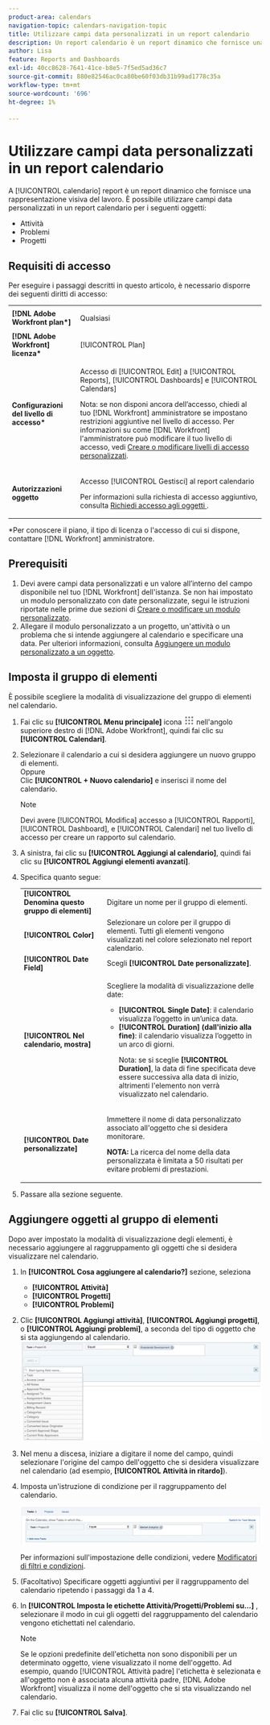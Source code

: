 ```yaml
---
product-area: calendars
navigation-topic: calendars-navigation-topic
title: Utilizzare campi data personalizzati in un report calendario
description: Un report calendario è un report dinamico che fornisce una rappresentazione visiva del lavoro. È possibile utilizzare campi data personalizzati in un report calendario per attività, problemi e progetti.
author: Lisa
feature: Reports and Dashboards
exl-id: 40cc8628-7641-41ce-b8e5-7f5ed5ad36c7
source-git-commit: 880e82546ac0ca80be60f03db31b99ad1778c35a
workflow-type: tm+mt
source-wordcount: '696'
ht-degree: 1%

---
```


# Utilizzare campi data personalizzati in un report calendario

A [!UICONTROL calendario] report è un report dinamico che fornisce una rappresentazione visiva del lavoro. È possibile utilizzare campi data personalizzati in un report calendario per i seguenti oggetti:

* Attività
* Problemi
* Progetti

## Requisiti di accesso

Per eseguire i passaggi descritti in questo articolo, è necessario disporre dei seguenti diritti di accesso:

<table style="table-layout:auto"> 
 <col> 
 </col> 
 <col> 
 </col> 
 <tbody> 
  <tr> 
   <td role="rowheader"><strong>[!DNL Adobe Workfront plan*]</strong></td> 
   <td> <p>Qualsiasi</p> </td> 
  </tr> 
  <tr> 
   <td role="rowheader"><strong>[!DNL Adobe Workfront] licenza*</strong></td> 
   <td> <p>[!UICONTROL Plan] </p> </td> 
  </tr> 
  <tr> 
   <td role="rowheader"><strong>Configurazioni del livello di accesso*</strong></td> 
   <td> <p>Accesso di [!UICONTROL Edit] a [!UICONTROL Reports], [!UICONTROL Dashboards] e [!UICONTROL Calendars]</p> <p>Nota: se non disponi ancora dell’accesso, chiedi al tuo [!DNL Workfront] amministratore se impostano restrizioni aggiuntive nel livello di accesso. Per informazioni su come [!DNL Workfront] l'amministratore può modificare il tuo livello di accesso, vedi <a href="../../../administration-and-setup/add-users/configure-and-grant-access/create-modify-access-levels.md" class="MCXref xref">Creare o modificare livelli di accesso personalizzati</a>.</p> </td> 
  </tr> 
  <tr> 
   <td role="rowheader"><strong>Autorizzazioni oggetto</strong></td> 
   <td> <p>Accesso [!UICONTROL Gestisci] al report calendario</p> <p>Per informazioni sulla richiesta di accesso aggiuntivo, consulta <a href="../../../workfront-basics/grant-and-request-access-to-objects/request-access.md" class="MCXref xref">Richiedi accesso agli oggetti </a>.</p> </td> 
  </tr> 
 </tbody> 
</table>

&#42;Per conoscere il piano, il tipo di licenza o l&#39;accesso di cui si dispone, contattare [!DNL Workfront] amministratore.

## Prerequisiti

1. Devi avere campi data personalizzati e un valore all’interno del campo disponibile nel tuo [!DNL Workfront] dell&#39;istanza. Se non hai impostato un modulo personalizzato con date personalizzate, segui le istruzioni riportate nelle prime due sezioni di [Creare o modificare un modulo personalizzato](../../../administration-and-setup/customize-workfront/create-manage-custom-forms/create-or-edit-a-custom-form.md).
1. Allegare il modulo personalizzato a un progetto, un&#39;attività o un problema che si intende aggiungere al calendario e specificare una data. Per ulteriori informazioni, consulta [Aggiungere un modulo personalizzato a un oggetto](../../../workfront-basics/work-with-custom-forms/add-a-custom-form-to-an-object.md).

## Imposta il gruppo di elementi

È possibile scegliere la modalità di visualizzazione del gruppo di elementi nel calendario.

1. Fai clic su **[!UICONTROL Menu principale]** icona ![](assets/main-menu-icon.png) nell&#39;angolo superiore destro di [!DNL Adobe Workfront], quindi fai clic su **[!UICONTROL Calendari]**.

1. Selezionare il calendario a cui si desidera aggiungere un nuovo gruppo di elementi.\
   Oppure\
   Clic **[!UICONTROL + Nuovo calendario]** e inserisci il nome del calendario.

   >[!NOTE]
   >
   >Devi avere [!UICONTROL Modifica] accesso a [!UICONTROL Rapporti], [!UICONTROL Dashboard], e [!UICONTROL Calendari] nel tuo livello di accesso per creare un rapporto sul calendario.

1. A sinistra, fai clic su **[!UICONTROL Aggiungi al calendario]**, quindi fai clic su **[!UICONTROL Aggiungi elementi avanzati]**.

1. Specifica quanto segue:

   <table style="table-layout:auto">
    <col>
    <col>
    <tbody>
     <tr>
      <td role="rowheader"><strong>[!UICONTROL Denomina questo gruppo di elementi]</strong></td>
      <td>Digitare un nome per il gruppo di elementi.</td>
     </tr>
     <tr>
      <td role="rowheader"><strong>[!UICONTROL Color]</strong></td>
      <td>Selezionare un colore per il gruppo di elementi. Tutti gli elementi vengono visualizzati nel colore selezionato nel report calendario.</td>
     </tr>
     <tr>
      <td role="rowheader"><strong>[!UICONTROL Date Field]</strong></td>
      <td>Scegli <strong>[!UICONTROL Date personalizzate]</strong>.<br></td>
     </tr>
     <tr>
      <td role="rowheader"><strong>[!UICONTROL Nel calendario, mostra]</strong></td>
      <td><p>Scegliere la modalità di visualizzazione delle date:</p>
       <ul>
        <li><strong>[!UICONTROL Single Date]</strong>: il calendario visualizza l’oggetto in un’unica data.</li>
        <li><strong>[!UICONTROL Duration] (dall'inizio alla fine)</strong>: il calendario visualizza l’oggetto in un arco di giorni.<br><p>Nota: se si sceglie <strong>[!UICONTROL Duration]</strong>, la data di fine specificata deve essere successiva alla data di inizio, altrimenti l'elemento non verrà visualizzato nel calendario.</p></li>
       </ul></td>
     </tr>
     <tr data-mc-conditions="">
      <td role="rowheader"><strong>[!UICONTROL Date personalizzate]</strong></td>
      <td><p>Immettere il nome di data personalizzato associato all'oggetto che si desidera monitorare.</p><p><strong>NOTA:</strong> La ricerca del nome della data personalizzata è limitata a 50 risultati per evitare problemi di prestazioni.</td>
     </tr>
    </tbody>
   </table>

1. Passare alla sezione seguente.

## Aggiungere oggetti al gruppo di elementi

Dopo aver impostato la modalità di visualizzazione degli elementi, è necessario aggiungere al raggruppamento gli oggetti che si desidera visualizzare nel calendario.

1. In **[!UICONTROL Cosa aggiungere al calendario?]** sezione, seleziona

   * **[!UICONTROL Attività]**
   * **[!UICONTROL Progetti]**
   * **[!UICONTROL Problemi]**

1. Clic **[!UICONTROL Aggiungi attività]**, **[!UICONTROL Aggiungi progetti]**, o **[!UICONTROL Aggiungi problemi]**, a seconda del tipo di oggetto che si sta aggiungendo al calendario.\
   ![Seleziona oggetto per calendario](assets/field-name.png)

1. Nel menu a discesa, iniziare a digitare il nome del campo, quindi selezionare l&#39;origine del campo dell&#39;oggetto che si desidera visualizzare nel calendario (ad esempio, **[!UICONTROL Attività in ritardo]**).
1. Imposta un&#39;istruzione di condizione per il raggruppamento del calendario.

   ![Istruzione condizione](assets/condition-statement-calendar.png)

   Per informazioni sull&#39;impostazione delle condizioni, vedere [Modificatori di filtri e condizioni](../../../reports-and-dashboards/reports/reporting-elements/filter-condition-modifiers.md).

1. (Facoltativo) Specificare oggetti aggiuntivi per il raggruppamento del calendario ripetendo i passaggi da 1 a 4.
1. In **[!UICONTROL Imposta le etichette Attività/Progetti/Problemi su...]** , selezionare il modo in cui gli oggetti del raggruppamento del calendario vengono etichettati nel calendario.

   >[!NOTE]
   >
   >Se le opzioni predefinite dell&#39;etichetta non sono disponibili per un determinato oggetto, viene visualizzato il nome dell&#39;oggetto. Ad esempio, quando [!UICONTROL Attività padre] l&#39;etichetta è selezionata e all&#39;oggetto non è associata alcuna attività padre, [!DNL Adobe Workfront] visualizza il nome dell&#39;oggetto che si sta visualizzando nel calendario.

1. Fai clic su **[!UICONTROL Salva]**.
